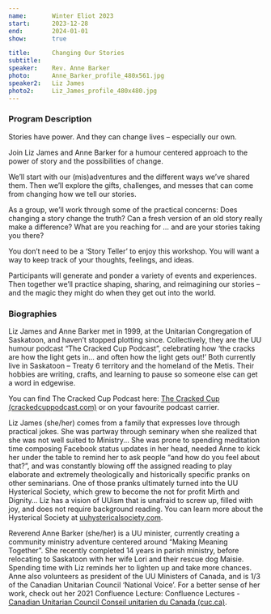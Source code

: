 ```yaml
---
name:       Winter Eliot 2023
start:      2023-12-28
end:        2024-01-01
show:       true

title:      Changing Our Stories
subtitle:
speaker:    Rev. Anne Barker
photo:      Anne_Barker_profile_480x561.jpg
speaker2:   Liz James
photo2:     Liz_James_profile_480x480.jpg
---
```


### Program Description

Stories have power.
And they can change lives – especially our own.

Join Liz James and Anne Barker for a humour centered approach to the power of story and the possibilities of change.

We’ll start with our (mis)adventures and the different ways we’ve shared them. Then we’ll explore the gifts, challenges, and messes that can come from changing how we tell our stories.

As a group, we’ll work through some of the practical concerns:
    Does changing a story change the truth?
    Can a fresh version of an old story really make a difference?
    What are you reaching for … and are your stories taking you there?

You don’t need to be a ‘Story Teller’ to enjoy this workshop. You will want a way to keep track of your thoughts, feelings, and ideas.

Participants will generate and ponder a variety of events and experiences. Then together we’ll practice shaping, sharing, and reimagining our stories – and the magic they might do when they get out into the world.

### Biographies

Liz James and Anne Barker met in 1999, at the Unitarian Congregation of Saskatoon, and haven’t stopped plotting since. Collectively, they are the UU humour podcast “The Cracked Cup Podcast”, celebrating how ‘the cracks are how the light gets in… and often how the light gets out!’   Both currently live in Saskatoon – Treaty 6 territory and the homeland of the Metis.  Their hobbies are writing, crafts, and learning to pause so someone else can get a word in edgewise.

 You can find The Cracked Cup Podcast here: [The Cracked Cup (crackedcuppodcast.com)](https://www.crackedcuppodcast.com/) or on your favourite podcast carrier.

 Liz James (she/her) comes from a family that expresses love through practical jokes.  She was partway through seminary when she realized that she was not well suited to Ministry… She was prone to spending meditation time composing Facebook status updates in her head, needed Anne to kick her under the table to remind her to ask people “and how do you feel about that?”, and was constantly blowing off the assigned reading to play elaborate and extremely theologically and historically specific pranks on other seminarians.  One of those pranks ultimately turned into the UU Hysterical Society, which grew to become the not for profit Mirth and Dignity… Liz has a vision of UUism that is unafraid to screw up, filled with joy, and does not require background reading.  You can learn more about the Hysterical Society at [uuhystericalsociety.com](http://uuhystericalsociety.com/).

Reverend Anne Barker (she/her) is a UU minister, currently creating a community ministry adventure centered around “Making Meaning Together”. She recently completed 14 years in parish ministry, before relocating to Saskatoon with her wife Lori and their rescue dog Maisie. Spending time with Liz reminds her to lighten up and take more chances. Anne also volunteers as president of the UU Ministers of Canada, and is 1/3 of the Canadian Unitarian Council ‘National Voice’. For a better sense of her work, check out her 2021 Confluence Lecture: Confluence Lectures - [Canadian Unitarian Council Conseil unitarien du Canada (cuc.ca)](https://cuc.ca/congregations-leaders/worship/confluence-lectures/).